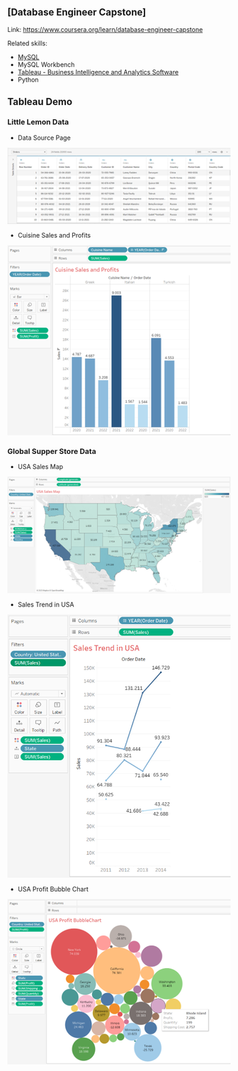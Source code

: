 ## [Database Engineer Capstone]
Link: https://www.coursera.org/learn/database-engineer-capstone

Related skills:
- [MySQL][0]
- MySQL Workbench
- [Tableau - Business Intelligence and Analytics Software][1]
- Python

## Tableau Demo

### Little Lemon Data

- Data Source Page

<img src="WorkBook/DataSource.png"/>

- Cuisine Sales and Profits

<img src="WorkBook/Task 4 - Cuisine Sales and Profits.png"/>

### Global Supper Store Data

- USA Sales Map

<img src="addition_GSS/USA Sales Map.png"/>

- Sales Trend in USA

<img src="addition_GSS/USA Sales Trend.png"/>

- USA Profit Bubble Chart

<img src="addition_GSS/USA Profit Bubble Chart.png"/>

[0]: https://www.mysql.com/
[1]: https://www.tableau.com/